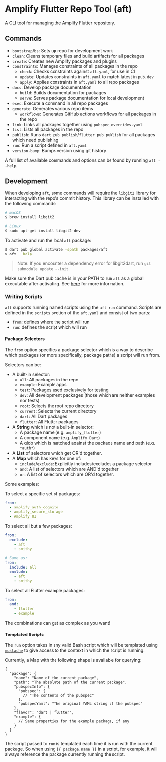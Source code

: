 # Amplify Flutter Repo Tool (aft)

A CLI tool for managing the Amplify Flutter repository.

## Commands

- `bootstrap`/`bs`: Sets up repo for development work
- `clean`: Cleans temporary files and build artifacts for all packages
- `create`: Creates new Amplify packages and plugins
- `constraints`: Manages constraints of all packages in the repo
  - `check`: Checks constraints against `aft.yaml`, for use in CI
  - `update`: Updates constraints in `aft.yaml` to match latest in `pub.dev`
  - `apply`: Applies constraints in `aft.yaml` to all repo packages
- `docs`: Develop package documentation
  - `build`: Builds documentation for packages
  - `serve`: Serves package documentation for local development
- `exec`: Execute a command in all repo packages
- `generate`: Generates various repo items
  - `workflows`: Generates GitHub actions workflows for all packages in the repo
- `link`: Links all packages together using `pubspec_overrides.yaml`
- `list`: Lists all packages in the repo
- `publish`: Runs `dart pub publish`/`flutter pub publish` for all packages which need publishing
- `run`: Run a script defined in `aft.yaml`
- `version-bump`: Bumps version using git history

A full list of available commands and options can be found by running `aft --help`.

## Development

When developing `aft`, some commands will require the `libgit2` library for interacting with the repo's commit history. This library can be installed with the following commands:

```sh
# macOS
$ brew install libgit2
```

```sh
# Linux
$ sudo apt-get install libgit2-dev
```

To activate and run the local `aft` package:

```sh
$ dart pub global activate -spath packages/aft
$ aft --help
```

> Note: If you encounter a dependency error for libgit2dart, run `git submodule update --init`.

Make sure the Dart pub cache is in your PATH to run `aft` as a global executable after activating. See [here](https://dart.dev/tools/pub/cmd/pub-global#running-a-script-from-your-path) for more information.

### Writing Scripts

`aft` supports running named scripts using the `aft run` command. Scripts are defined in the `scripts` section of the `aft.yaml` and consist of two parts:

- `from`: defines where the script will run
- `run`: defines the script which will run

#### Package Selectors

The `from` option specifies a package selector which is a way to describe which packages (or more specifically, package paths) a script will run from.

Selectors can be:

- A built-in selector:
  - `all`: All packages in the repo
  - `example`: Example apps
  - `test`: Packages used exclusively for testing
  - `dev`: All development packages (those which are neither examples nor tests)
  - `root`: Selects the root repo directory
  - `current`: Selects the current directory
  - `dart`: All Dart packages
  - `flutter`: All Flutter packages
- A **String** which is not a built-in selector:
  - A package name (e.g. `amplify_flutter`)
  - A component name (e.g. `Amplify Dart`)
  - A glob which is matched against the package name and path (e.g. `*auth*`)
- A **List** of selectors which get OR'd together.
- A **Map** which has keys for one of:
  - `include`/`exclude`: Explicitly includes/excludes a package selector
  - `and`: A list of selectors which are AND'd together
  - `or`: A list of selectors which are OR'd together.

Some examples:

To select a specific set of packages:

```yaml
from:
  - amplify_auth_cognito
  - amplify_secure_storage
  - Amplify UI
```

To select all but a few packages:

```yaml
from:
  exclude:
    - aft
    - smithy

# Same as:
from:
  include: all
  exclude:
    - aft
    - smithy
```

To select all Flutter example packages:

```yaml
from:
  and:
    - flutter
    - example
```

The combinations can get as complex as you want!

#### Templated Scripts

The `run` option takes in any valid Bash script which will be templated using [`mustache`](https://mustache.github.io/mustache.5.html) to give access to the context in which the script is running.

Currently, a Map with the following shape is available for querying:

```json5
{
  "package": {
    "name": "Name of the current package",
    "path": "The absolute path of the current package",
    "pubspecInfo": {
      "pubspec": {
        // "The contents of the pubspec"
      },
      "pubspecYaml": "The original YAML string of the pubspec" 
    },
    "flavor": "dart | flutter",
    "example": {
      // Same properties for the example package, if any
    }
  }
}
```

The script passed to `run` is templated each time it is run with the current package. So when using `{{ package.name }}` in a script, for example, it will always reference the package currently running the script.
